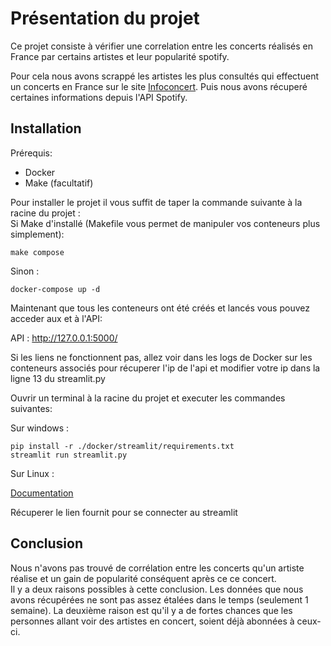 # Présentation du projet

Ce projet consiste à vérifier une correlation entre les concerts réalisés en France par certains artistes et leur popularité spotify.

Pour cela nous avons scrappé les artistes les plus consultés qui effectuent un concerts en France sur le site [Infoconcert](https://www.infoconcert.com/).
Puis nous avons récuperé certaines informations depuis l'API Spotify.

## Installation

Prérequis:
 - Docker
 - Make (facultatif)

Pour installer le projet il vous suffit de taper la commande suivante à la racine du projet : <br>
Si Make d'installé (Makefile vous permet de manipuler vos conteneurs plus simplement):
````text 
make compose
````
Sinon :
````text 
docker-compose up -d
````

Maintenant que tous les conteneurs ont été créés et lancés vous pouvez acceder aux et à l'API:

API : http://127.0.0.1:5000/ <br>

Si les liens ne fonctionnent pas, allez voir dans les logs de Docker sur les conteneurs associés pour récuperer l'ip de l'api et modifier votre ip dans la ligne 13 du streamlit.py

Ouvrir un terminal à la racine du projet et executer les commandes suivantes: 

Sur windows :
````text 
pip install -r ./docker/streamlit/requirements.txt
streamlit run streamlit.py
````

Sur Linux :

[Documentation](https://docs.streamlit.io/library/get-started/installation)

Récuperer le lien fournit pour se connecter au streamlit

## Conclusion

Nous n'avons pas trouvé de corrélation entre les concerts qu'un artiste réalise et un gain de popularité conséquent après ce ce concert.<br>
Il y a deux raisons possibles à cette conclusion.
Les données que nous avons récupérées ne sont pas assez étalées dans le temps (seulement 1 semaine).
La deuxième raison est qu'il y a de fortes chances que les personnes allant voir des artistes en concert, soient déjà abonnées à ceux-ci.
